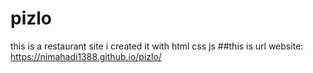 # pizlo
this is a restaurant site i created it with html css js
##this is url website:
https://nimahadi1388.github.io/pizlo/

